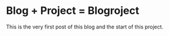 # Blog + Project = Blogroject

This is the very first post of this blog and the start of this project.

<!--more-->
